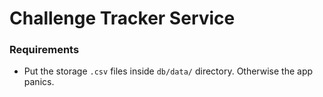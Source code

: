 # Challenge Tracker Service

### Requirements
- Put the storage `.csv` files inside `db/data/` directory. Otherwise the app panics.
